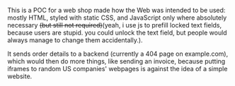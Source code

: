 This is a POC for a web shop made how the Web was intended to be used: mostly HTML, styled with static CSS, and JavaScript only where absolutely necessary <s>(but still not required)</s>(yeah, i use js to prefill locked text fields, because users are stupid. you could unlock the text field, but people would always manage to change them accidentally.).

It sends order details to a backend (currently a 404 page on example.com), which would then do more things, like sending an invoice, because putting iframes to random US companies' webpages is against the idea of a simple website.